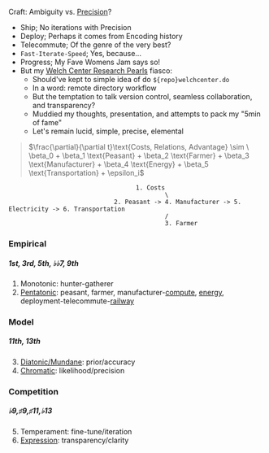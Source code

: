 Craft: Ambiguity vs. [Precision](https://www.youtube.com/watch?v=6n5SqwERoOc)?

- Ship; No iterations with Precision
- Deploy; Perhaps it comes from Encoding history
- Telecommute; Of the genre of the very best?
- `Fast-Iterate-Speed`; Yes, because...
- Progress; My Fave Womens Jam says so!
- But my [Welch Center Research Pearls](https://jhustata.github.io/intermediate/quickrefs.html#welch-center-research-pearl) fiasco:
   - Should've kept to simple idea of do `${repo}welchcenter.do`
   - In a word: remote directory workflow
   - But the temptation to talk version control, seamless collaboration, and transparency?
   - Muddied my thoughts, presentation, and attempts to pack my "5min of fame"
   - Let's remain lucid, simple, precise, elemental
> $\frac{\partial}{\partial t}\text{Costs, Relations, Advantage} \sim \ \beta_0 + \beta_1 \text{Peasant} + \beta_2 \text{Farmer} + \beta_3 \text{Manufacturer} + \beta_4 \text{Energy} + \beta_5 \text{Transportation} + \epsilon_i$

 
                                       1. Costs
                                               \
                                 2. Peasant -> 4. Manufacturer -> 5. Electricity -> 6. Transportation
                                               /
                                               3. Farmer



 
### Empirical
##### 1st, 3rd, 5th, ♭♭7, 9th
1. Monotonic: hunter-gatherer
2. [Pentatonic](https://en.wikipedia.org/wiki/Seven_Samurai): peasant, farmer, manufacturer-[compute](https://www.youtube.com/watch?v=i-o5YbNfmh0), [energy](https://www.youtube.com/watch?v=_Vik6UJTFyk), deployment-telecommute-[railway](https://www.youtube.com/watch?v=585IMBb14Kg)
### Model
##### 11th, 13th 
3. [Diatonic/Mundane](https://en.wikipedia.org/wiki/The_Good,_the_Bad_and_the_Ugly): prior/accuracy
4. [Chromatic](https://en.wikipedia.org/wiki/No_Country_for_Old_Men): likelihood/precision
### Competition
##### ♭9,♯9,♯11,♭13 
5. Temperament: fine-tune/iteration
6. [Expression](https://www.youtube.com/watch?v=e4Vp7Fpv5BI): transparency/clarity

 

